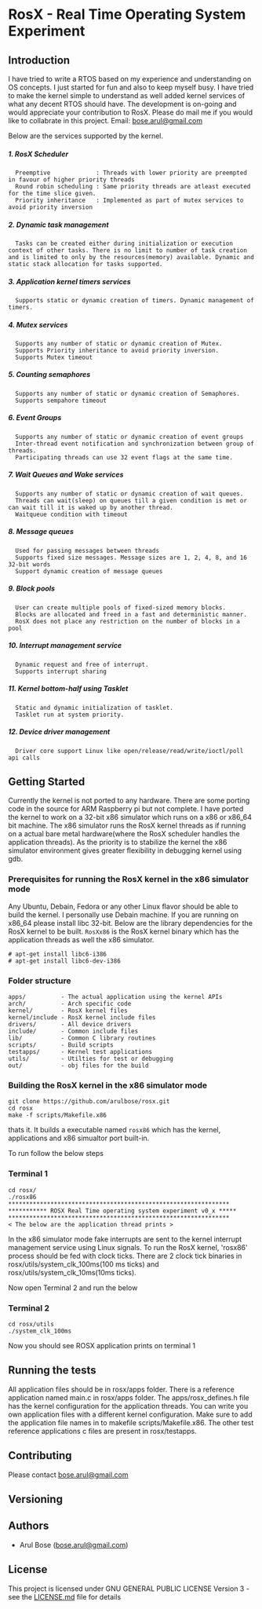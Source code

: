 # RosX - Real Time Operating System Experiment

## Introduction
  I have tried to write a RTOS based on my experience and understanding on OS concepts. I just started for fun and also to keep myself busy. I have tried to make the kernel simple to understand as well added kernel services of what any decent RTOS should have. The development is on-going and would appreciate your contribution to RosX. Please do mail me if you would like to collabrate in this project. Email: bose.arul@gmail.com

Below are the services supported by the kernel.

##### 1. RosX Scheduler
      Preemptive             : Threads with lower priority are preempted in favour of higher priority threads
      Round robin scheduling : Same priority threads are atleast executed for the time slice given.
      Priority inheritance   : Implemented as part of mutex services to avoid priority inversion
##### 2. Dynamic task management
      Tasks can be created either during initialization or execution context of other tasks. There is no limit to number of task creation and is limited to only by the resources(memory) available. Dynamic and static stack allocation for tasks supported.
##### 3. Application kernel timers services
      Supports static or dynamic creation of timers. Dynamic management of timers.
##### 4. Mutex services
      Supports any number of static or dynamic creation of Mutex.
      Supports Priority inheritance to avoid priority inversion.
      Supports Mutex timeout
##### 5. Counting semaphores
      Supports any number of static or dynamic creation of Semaphores.
      Supports sempahore timeout 
##### 6. Event Groups
      Supports any number of static or dynamic creation of event groups
      Inter-thread event notification and synchronization between group of threads.
      Participating threads can use 32 event flags at the same time.
##### 7. Wait Queues and Wake services
      Supports any number of static or dynamic creation of wait queues.
      Threads can wait(sleep) on queues till a given condition is met or can wait till it is waked up by another thread.
      Waitqueue condition with timeout
##### 8. Message queues
      Used for passing messages between threads
      Supports fixed size messages. Message sizes are 1, 2, 4, 8, and 16 32-bit words
      Support dynamic creation of message queues
##### 9. Block pools
      User can create multiple pools of fixed-sized memory blocks.
      Blocks are allocated and freed in a fast and deterministic manner.
      RosX does not place any restriction on the number of blocks in a pool 
##### 10. Interrupt management service
      Dynamic request and free of interrupt. 
      Supports interrupt sharing
##### 11. Kernel bottom-half using Tasklet
      Static and dynamic initialization of tasklet.
      Tasklet run at system priority.
##### 12. Device driver management
      Driver core support Linux like open/release/read/write/ioctl/poll api calls
      
## Getting Started
Currently the kernel is not ported to any hardware. There are some porting code in the source for ARM Raspberry pi but not complete. I have ported the kernel to work on a 32-bit x86 simulator which runs on a x86 or x86_64 bit machine. The x86 simulator runs the RosX kernel threads as if running on a actual bare metal hardware(where the RosX scheduler handles the application threads). As the priority is to stabilize the kernel the x86 simulator environment gives greater flexibility in debugging kernel using gdb.

### Prerequisites for running the RosX kernel in the x86 simulator mode
Any Ubuntu, Debain, Fedora or any other Linux flavor should be able to build the kernel. I personally use Debain machine. If you are running on x86_64 please install libc 32-bit. Below are the library dependencies for the RosX kernel to be built. `RosXx86` is the RosX kernel binary which has the application threads as well the x86 simulator.
```
# apt-get install libc6-i386
# apt-get install libc6-dev-i386
```

### Folder structure
```
apps/          - The actual application using the kernel APIs
arch/          - Arch specific code
kernel/        - RosX kernel files
kernel/include - RosX kernel include files
drivers/       - All device drivers
include/       - Common include files
lib/           - Common C library routines
scripts/       - Build scripts
testapps/      - Kernel test applications
utils/         - Utilties for test or debugging
out/           - obj files for the build
```

### Building the RosX kernel in the x86 simulator mode
```
git clone https://github.com/arulbose/rosx.git
cd rosx
make -f scripts/Makefile.x86 
```
thats it. It builds a executable named `rosx86` which has the kernel, applications and x86 simualtor port built-in.

To run follow the below steps

### Terminal 1
```
cd rosx/
./rosx86
*************************************************************** 
*********** ROSX Real Time operating system experiment v0_x ***** 
***************************************************************
< The below are the application thread prints >
```
In the x86 simulator mode fake interrupts are sent to the kernel interrupt management service using Linux signals. To run the RosX kernel, 'rosx86' process should be fed with clock ticks. There are 2 clock tick binaries in rosx/utils/system_clk_100ms(100 ms ticks) and rosx/utils/system_clk_10ms(10ms ticks). 

Now open Terminal 2 and run the below

### Terminal 2
```
cd rosx/utils
./system_clk_100ms
```
Now you should see ROSX application prints on terminal 1

## Running the tests
All application files should be in rosx/apps folder. There is a reference application named main.c in rosx/apps folder. The apps/rosx_defines.h file has the kernel configuration for the application threads. You can write you own application files with a different kernel configuration. Make sure to add the application file names in to makefile scripts/Makefile.x86. The other test reference applications c files are present in rosx/testapps.


## Contributing
Please contact bose.arul@gmail.com

## Versioning


## Authors
* Arul Bose (bose.arul@gmail.com)


## License
This project is licensed under GNU GENERAL PUBLIC LICENSE Version 3 - see the [LICENSE.md](LICENSE.md) file for details

